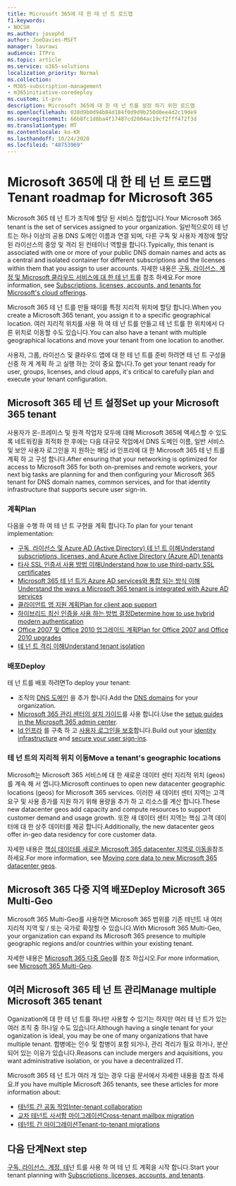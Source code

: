```yaml
---
title: Microsoft 365에 대 한 테 넌 트 로드맵
f1.keywords:
- NOCSH
ms.author: josephd
author: JoeDavies-MSFT
manager: laurawi
audience: ITPro
ms.topic: article
ms.service: o365-solutions
localization_priority: Normal
ms.collection:
- M365-subscription-management
- m365initiative-coredeploy
ms.custom: it-pro
description: Microsoft 365에 대 한 테 넌 트를 설정 하기 위한 로드맵
ms.openlocfilehash: 038d9b0d94b84d184f0d9d9b250d0ee4d2c19de9
ms.sourcegitcommit: 66b8fc1d8ba4f17487cd2004ac19cf2fff472f3d
ms.translationtype: MT
ms.contentlocale: ko-KR
ms.lasthandoff: 10/24/2020
ms.locfileid: "48753969"
---
```

# <a name="tenant-roadmap-for-microsoft-365"></a><span data-ttu-id="212de-103">Microsoft 365에 대 한 테 넌 트 로드맵</span><span class="sxs-lookup"><span data-stu-id="212de-103">Tenant roadmap for Microsoft 365</span></span>

<span data-ttu-id="212de-104">Microsoft 365 테 넌 트가 조직에 할당 된 서비스 집합입니다.</span><span class="sxs-lookup"><span data-stu-id="212de-104">Your Microsoft 365 tenant is the set of services assigned to your organization.</span></span> <span data-ttu-id="212de-105">일반적으로이 테 넌 트는 하나 이상의 공용 DNS 도메인 이름과 연결 되며, 다른 구독 및 사용자 계정에 할당 된 라이선스의 중앙 및 격리 된 컨테이너 역할을 합니다.</span><span class="sxs-lookup"><span data-stu-id="212de-105">Typically, this tenant is associated with one or more of your public DNS domain names and acts as a central and isolated container for different subscriptions and the licenses within them that you assign to user accounts.</span></span> <span data-ttu-id="212de-106">자세한 내용은 [구독, 라이선스, 계정 및 Microsoft 클라우드 서비스에 대 한 테 넌 트](subscriptions-licenses-accounts-and-tenants-for-microsoft-cloud-offerings.md)를 참조 하세요.</span><span class="sxs-lookup"><span data-stu-id="212de-106">For more information, see [Subscriptions, licenses, accounts, and tenants for Microsoft's cloud offerings](subscriptions-licenses-accounts-and-tenants-for-microsoft-cloud-offerings.md).</span></span>

<span data-ttu-id="212de-107">Microsoft 365 테 넌 트를 만들 때이를 특정 지리적 위치에 할당 합니다.</span><span class="sxs-lookup"><span data-stu-id="212de-107">When you create a Microsoft 365 tenant, you assign it to a specific geographical location.</span></span> <span data-ttu-id="212de-108">여러 지리적 위치를 사용 하 여 테 넌 트를 만들고 테 넌 트를 한 위치에서 다른 위치로 이동할 수도 있습니다.</span><span class="sxs-lookup"><span data-stu-id="212de-108">You can also have a tenant with multiple geographical locations and move your tenant from one location to another.</span></span>

<span data-ttu-id="212de-109">사용자, 그룹, 라이선스 및 클라우드 앱에 대 한 테 넌 트를 준비 하려면 테 넌 트 구성을 신중 하 게 계획 하 고 실행 하는 것이 중요 합니다.</span><span class="sxs-lookup"><span data-stu-id="212de-109">To get your tenant ready for user, groups, licenses, and cloud apps, it's critical to carefully plan and execute your tenant configuration.</span></span>

## <a name="set-up-your-microsoft-365-tenant"></a><span data-ttu-id="212de-110">Microsoft 365 테 넌 트 설정</span><span class="sxs-lookup"><span data-stu-id="212de-110">Set up your Microsoft 365 tenant</span></span>

<span data-ttu-id="212de-111">사용자가 온-프레미스 및 원격 작업자 모두에 대해 Microsoft 365에 액세스할 수 있도록 네트워킹을 최적화 한 후에는 다음 대규모 작업에서 DNS 도메인 이름, 일반 서비스 및 보안 사용자 로그인을 지 원하는 해당 id 인프라에 대 한 Microsoft 365 테 넌 트를 계획 하 고 구성 합니다.</span><span class="sxs-lookup"><span data-stu-id="212de-111">After ensuring that your networking is optimized for access to Microsoft 365 for both on-premises and remote workers, your next big tasks are planning for and then configuring your Microsoft 365 tenant for DNS domain names, common services, and for that identity infrastructure that supports secure user sign-in.</span></span>

### <a name="plan"></a><span data-ttu-id="212de-112">계획</span><span class="sxs-lookup"><span data-stu-id="212de-112">Plan</span></span>

<span data-ttu-id="212de-113">다음을 수행 하 여 테 넌 트 구현을 계획 합니다.</span><span class="sxs-lookup"><span data-stu-id="212de-113">To plan for your tenant implementation:</span></span>

- [<span data-ttu-id="212de-114">구독, 라이선스 및 Azure AD (Active Directory) 테 넌 트 이해</span><span class="sxs-lookup"><span data-stu-id="212de-114">Understand subscriptions, licenses, and Azure Active Directory (Azure AD) tenants</span></span>](subscriptions-licenses-accounts-and-tenants-for-microsoft-cloud-offerings.md)
- [<span data-ttu-id="212de-115">타사 SSL 인증서 사용 방법 이해</span><span class="sxs-lookup"><span data-stu-id="212de-115">Understand how to use third-party SSL certificates</span></span>](plan-for-third-party-ssl-certificates.md)
- [<span data-ttu-id="212de-116">Microsoft 365 테 넌 트가 Azure AD services와 통합 되는 방식 이해</span><span class="sxs-lookup"><span data-stu-id="212de-116">Understand the ways a Microsoft 365 tenant is integrated with Azure AD services</span></span>](integrated-apps-and-azure-ads.md)
- [<span data-ttu-id="212de-117">클라이언트 앱 지원 계획</span><span class="sxs-lookup"><span data-stu-id="212de-117">Plan for client app support</span></span>](microsoft-365-client-support-certificate-based-authentication.md)
- [<span data-ttu-id="212de-118">하이브리드 최신 인증을 사용 하는 방법 결정</span><span class="sxs-lookup"><span data-stu-id="212de-118">Determine how to use hybrid modern authentication</span></span>](hybrid-modern-auth-overview.md)
- [<span data-ttu-id="212de-119">Office 2007 및 Office 2010 업그레이드 계획</span><span class="sxs-lookup"><span data-stu-id="212de-119">Plan for Office 2007 and Office 2010 upgrades</span></span>](plan-upgrade-previous-versions-office.md)
- [<span data-ttu-id="212de-120">테 넌 트 격리 이해</span><span class="sxs-lookup"><span data-stu-id="212de-120">Understand tenant isolation</span></span>](microsoft-365-tenant-isolation-overview.md)

### <a name="deploy"></a><span data-ttu-id="212de-121">배포</span><span class="sxs-lookup"><span data-stu-id="212de-121">Deploy</span></span>

<span data-ttu-id="212de-122">테 넌 트를 배포 하려면</span><span class="sxs-lookup"><span data-stu-id="212de-122">To deploy your tenant:</span></span> 

- <span data-ttu-id="212de-123">조직의 [DNS 도메인](https://docs.microsoft.com/microsoft-365/admin/setup/add-domain) 을 추가 합니다.</span><span class="sxs-lookup"><span data-stu-id="212de-123">Add the [DNS domains](https://docs.microsoft.com/microsoft-365/admin/setup/add-domain) for your organization.</span></span>
- <span data-ttu-id="212de-124">[Microsoft 365 관리 센터의 설치 가이드](setup-guides-for-microsoft-365.md)를 사용 합니다.</span><span class="sxs-lookup"><span data-stu-id="212de-124">Use the [setup guides in the Microsoft 365 admin center](setup-guides-for-microsoft-365.md).</span></span>
- <span data-ttu-id="212de-125">[Id 인프라](identity-roadmap-microsoft-365.md) 를 구축 하 고 [사용자 로그인을 보호](microsoft-365-secure-sign-in.md)합니다.</span><span class="sxs-lookup"><span data-stu-id="212de-125">Build out your [identity infrastructure](identity-roadmap-microsoft-365.md) and [secure your user sign-ins](microsoft-365-secure-sign-in.md).</span></span>

### <a name="move-a-tenants-geographic-locations"></a><span data-ttu-id="212de-126">테 넌 트의 지리적 위치 이동</span><span class="sxs-lookup"><span data-stu-id="212de-126">Move a tenant's geographic locations</span></span>

<span data-ttu-id="212de-127">Microsoft는 Microsoft 365 서비스에 대 한 새로운 데이터 센터 지리적 위치 (geos)를 계속 해 서 엽니다.</span><span class="sxs-lookup"><span data-stu-id="212de-127">Microsoft continues to open new datacenter geographic locations (geos) for Microsoft 365 services.</span></span> <span data-ttu-id="212de-128">이러한 새 데이터 센터 지역는 고객 요구 및 사용 증가를 지원 하기 위해 용량을 추가 하 고 리소스를 계산 합니다.</span><span class="sxs-lookup"><span data-stu-id="212de-128">These new datacenter geos add capacity and compute resources to support customer demand and usage growth.</span></span> <span data-ttu-id="212de-129">또한 새 데이터 센터 지역는 핵심 고객 데이터에 대 한 상주 데이터를 제공 합니다.</span><span class="sxs-lookup"><span data-stu-id="212de-129">Additionally, the new datacenter geos offer in-geo data residency for core customer data.</span></span>

<span data-ttu-id="212de-130">자세한 내용은 [핵심 데이터를 새로운 Microsoft 365 datacenter 지역로 이동을](moving-data-to-new-datacenter-geos.md)참조 하세요.</span><span class="sxs-lookup"><span data-stu-id="212de-130">For more information, see [Moving core data to new Microsoft 365 datacenter geos](moving-data-to-new-datacenter-geos.md).</span></span>


## <a name="deploy-microsoft-365-multi-geo"></a><span data-ttu-id="212de-131">Microsoft 365 다중 지역 배포</span><span class="sxs-lookup"><span data-stu-id="212de-131">Deploy Microsoft 365 Multi-Geo</span></span>

<span data-ttu-id="212de-132">Microsoft 365 Multi-Geo를 사용하면 Microsoft 365 범위를 기존 테넌트 내 여러 지리적 지역 및 / 또는 국가로 확장할 수 있습니다.</span><span class="sxs-lookup"><span data-stu-id="212de-132">With Microsoft 365 Multi-Geo, your organization can expand its Microsoft 365 presence to multiple geographic regions and/or countries within your existing tenant.</span></span>

<span data-ttu-id="212de-133">자세한 내용은 [Microsoft 365 다중 Geo](microsoft-365-multi-geo.md)를 참조 하십시오.</span><span class="sxs-lookup"><span data-stu-id="212de-133">For more information, see [Microsoft 365 Multi-Geo](microsoft-365-multi-geo.md).</span></span>

## <a name="manage-multiple-microsoft-365-tenant"></a><span data-ttu-id="212de-134">여러 Microsoft 365 테 넌 트 관리</span><span class="sxs-lookup"><span data-stu-id="212de-134">Manage multiple Microsoft 365 tenant</span></span> 

<span data-ttu-id="212de-135">Oganization에 대 한 테 넌 트를 하나만 사용할 수 있기는 하지만 여러 테 넌 트가 있는 여러 조직 중 하나일 수도 있습니다.</span><span class="sxs-lookup"><span data-stu-id="212de-135">Although having a single tenant for your oganization is ideal, you may be one of many organizations that have multiple tenant.</span></span> <span data-ttu-id="212de-136">합병에는 인수 및 합병이 포함 되거나, 관리 격리가 필요 하거나, 분산 되어 있는 이유가 있습니다.</span><span class="sxs-lookup"><span data-stu-id="212de-136">Reasons can include mergers and aquisitions, you want administrative isolation, or you have a decentralized IT.</span></span>

<span data-ttu-id="212de-137">Microsoft 365 테 넌 트가 여러 개 있는 경우 다음 문서에서 자세한 내용을 참조 하세요.</span><span class="sxs-lookup"><span data-stu-id="212de-137">If you have multiple Microsoft 365 tenants, see these articles for more information about:</span></span>

- [<span data-ttu-id="212de-138">테넌트 간 공동 작업</span><span class="sxs-lookup"><span data-stu-id="212de-138">Inter-tenant collaboration</span></span>](microsoft-365-inter-tenant-collaboration.md)
- [<span data-ttu-id="212de-139">교차 테넌트 사서함 마이그레이션</span><span class="sxs-lookup"><span data-stu-id="212de-139">Cross-tenant mailbox migration</span></span>](cross-tenant-mailbox-migration.md)
- [<span data-ttu-id="212de-140">테넌트 간 마이그레이션</span><span class="sxs-lookup"><span data-stu-id="212de-140">Tenant-to-tenant migrations</span></span>](microsoft-365-tenant-to-tenant-migrations.md)

## <a name="next-step"></a><span data-ttu-id="212de-141">다음 단계</span><span class="sxs-lookup"><span data-stu-id="212de-141">Next step</span></span>

<span data-ttu-id="212de-142">[구독, 라이선스, 계정, 테](subscriptions-licenses-accounts-and-tenants-for-microsoft-cloud-offerings.md)넌 트를 사용 하 여 테 넌 트 계획을 시작 합니다.</span><span class="sxs-lookup"><span data-stu-id="212de-142">Start your tenant planning with [Subscriptions, licenses, accounts, and tenants](subscriptions-licenses-accounts-and-tenants-for-microsoft-cloud-offerings.md).</span></span>
